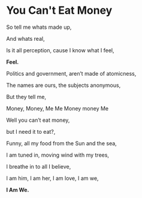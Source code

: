 # You Can't Eat Money

So tell me whats made up,

And whats real,

Is it all perception, cause I know what I feel,

**Feel.**

Politics and government, aren’t made of atomicness,

The names are ours, the subjects anonymous,

But they tell me,

Money, Money, Me Me Money money Me

Well you can’t eat money,

but I need it to eat?,

Funny, all my food from the Sun and the sea,

I am tuned in, moving wind with my trees,

I breathe in to all I believe,

I am him, I am her, I am love, I am we,

**I Am We.**
<!--stackedit_data:
eyJoaXN0b3J5IjpbMTY5NDcxMzYzNiwtMTgxOTgzOTA0MF19
-->